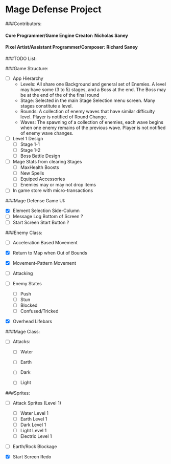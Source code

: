 # Mage Defense Project

###Contributors:
#### Core Programmer/Game Engine Creator: Nicholas Saney
#### Pixel Artist/Assistant Programmer/Composer: Richard Saney


###TODO List:


###Game Structure:
 - [ ] App Hierarchy
  	-  Levels: All share one Background and general set of Enemies. A level may have some (3 to 5) stages, and a Boss at the end. The Boss may be at the end of the of the final round 
  	-  Stage: Selected in the main Stage Selection menu screen. Many stages constitute a level.
  	-  Rounds: A collection of enemy waves that have similar difficulty level. Player is notified of Round Change.
  	-  Waves: The spawning of a collection of enemies, each wave begins when one enemy remains of the previous wave. Player is not notified of enemy wave changes. 
 - [ ] Level 1 Design
 	- [ ] Stage 1-1
 	- [ ] Stage 1-2
 	- [ ] Boss Battle Design
 - [ ] Mage Stats from clearing Stages
	 - [ ] MaxHealth Boosts
	 - [ ] New Spells
	 - [ ] Equiped Accessories
	 - [ ] Enemies may or may not drop items
 - [ ] In game store with micro-transactions

###Mage Defense Game UI:
 - [x] Element Selection Side-Column
 - [ ] Message Log Bottom of Screen ?
 - [ ] Start Screen Start Button ?

###Enemy Class:
 - [ ] Acceleration Based Movement
 - [x] Return to Map when Out of Bounds 
 - [x] Movement-Pattern Movement
 - [ ] Attacking 
 - [ ] Enemy States
   - [ ] Push
   - [ ] Stun
   - [ ] Blocked
   - [ ] Confused/Tricked
 - [x] Overhead Lifebars
	
 
###Mage Class:
 - [ ] Attacks:
   - [ ] Water 
   - [ ] Earth 
   - [ ] Dark 
   - [ ] Light 


###Sprites:
 - [ ] Attack Sprites (Level 1)
   - [ ] Water Level 1
   - [ ] Earth Level 1
   - [ ] Dark Level 1
   - [ ] Light Level 1
   - [ ] Electric Level 1
 - [ ] Earth/Rock Blockage
 - [x] Start Screen Redo 




